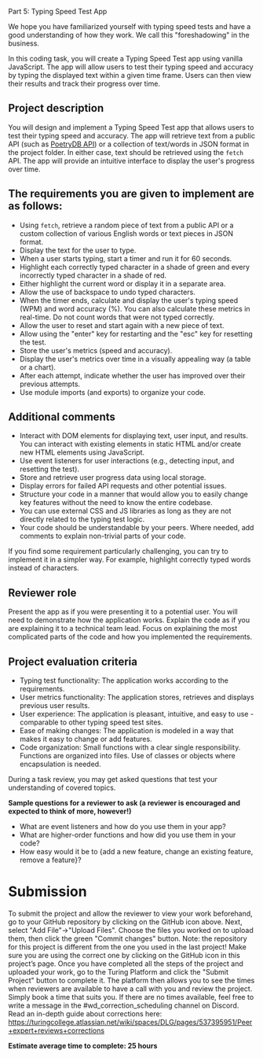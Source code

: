 Part 5: Typing Speed Test App

We hope you have familiarized yourself with typing speed tests and have a good understanding of how they work. We call this "foreshadowing" in the business.

In this coding task, you will create a Typing Speed Test app using vanilla JavaScript. The app will allow users to test their typing speed and accuracy by typing the displayed text within a given time frame. Users can then view their results and track their progress over time.

## Project description

You will design and implement a Typing Speed Test app that allows users to test their typing speed and accuracy. The app will retrieve text from a public API (such as [PoetryDB API](https://github.com/thundercomb/poetrydb)) or a collection of text/words in JSON format in the project folder. In either case, text should be retrieved using the `fetch` API. The app will provide an intuitive interface to display the user's progress over time.

## The requirements you are given to implement are as follows:

- Using `fetch`, retrieve a random piece of text from a public API or a custom collection of various English words or text pieces in JSON format.
- Display the text for the user to type.
- When a user starts typing, start a timer and run it for 60 seconds.
- Highlight each correctly typed character in a shade of green and every incorrectly typed character in a shade of red.
- Either highlight the current word or display it in a separate area.
- Allow the use of backspace to undo typed characters.
- When the timer ends, calculate and display the user's typing speed (WPM) and word accuracy (%). You can also calculate these metrics in real-time. Do not count words that were not typed correctly.
- Allow the user to reset and start again with a new piece of text.
- Allow using the "enter" key for restarting and the "esc" key for resetting the test.
- Store the user's metrics (speed and accuracy).
- Display the user's metrics over time in a visually appealing way (a table or a chart).
- After each attempt, indicate whether the user has improved over their previous attempts.
- Use module imports (and exports) to organize your code.

## Additional comments

- Interact with DOM elements for displaying text, user input, and results. You can interact with existing elements in static HTML and/or create new HTML elements using JavaScript.
- Use event listeners for user interactions (e.g., detecting input, and resetting the test).
- Store and retrieve user progress data using local storage.
- Display errors for failed API requests and other potential issues.
- Structure your code in a manner that would allow you to easily change key features without the need to know the entire codebase.
- You can use external CSS and JS libraries as long as they are not directly related to the typing test logic.
- Your code should be understandable by your peers. Where needed, add comments to explain non-trivial parts of your code.

If you find some requirement particularly challenging, you can try to implement it in a simpler way. For example, highlight correctly typed words instead of characters.

## Reviewer role

Present the app as if you were presenting it to a potential user. You will need to demonstrate how the application works. Explain the code as if you are explaining it to a technical team lead. Focus on explaining the most complicated parts of the code and how you implemented the requirements.

## Project evaluation criteria

- Typing test functionality: The application works according to the requirements.
- User metrics functionality: The application stores, retrieves and displays previous user results.
- User experience: The application is pleasant, intuitive, and easy to use - comparable to other typing speed test sites.
- Ease of making changes: The application is modeled in a way that makes it easy to change or add features.
- Code organization: Small functions with a clear single responsibility. Functions are organized into files. Use of classes or objects where encapsulation is needed.

During a task review, you may get asked questions that test your understanding of covered topics.

**Sample questions for a reviewer to ask (a reviewer is encouraged and expected to think of more, however!)**

- What are event listeners and how do you use them in your app?
- What are higher-order functions and how did you use them in your code?
- How easy would it be to {add a new feature, change an existing feature, remove a feature}?

# Submission

To submit the project and allow the reviewer to view your work beforehand, go to your GitHub repository by clicking on the GitHub icon above. Next, select "Add File"->"Upload Files". Choose the files you worked on to upload them, then click the green "Commit changes" button.
Note: the repository for this project is different from the one you used in the last project! Make sure you are using the correct one by clicking on the GitHub icon in this project’s page.
Once you have completed all the steps of the project and uploaded your work, go to the Turing Platform and click the "Submit Project" button to complete it. The platform then allows you to see the times when reviewers are available to have a call with you and review the project. Simply book a time that suits you. If there are no times available, feel free to write a message in the #wd_correction_scheduling channel on Discord.
Read an in-depth guide about corrections here: https://turingcollege.atlassian.net/wiki/spaces/DLG/pages/537395951/Peer+expert+reviews+corrections

**Estimate average time to complete: 25 hours**
